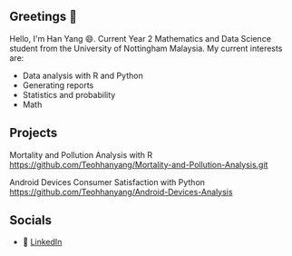 ## Greetings 👋

<!--
**Teohhanyang/Teohhanyang** is a ✨ _special_ ✨ repository because its `README.md` (this file) appears on your GitHub profile.

Here are some ideas to get you started:

- 🔭 I’m currently working on ...
- 🌱 I’m currently learning ...
- 👯 I’m looking to collaborate on ...
- 🤔 I’m looking for help with ...
- 💬 Ask me about ...
- 📫 How to reach me: ...
- 😄 Pronouns: ...
- ⚡ Fun fact: ...
-->

Hello, I'm Han Yang 😄. Current Year 2 Mathematics and Data Science student from the University of Nottingham Malaysia. My current interests are:
- Data analysis with R and Python 
- Generating reports 
- Statistics and probability
- Math 

## Projects  
Mortality and Pollution Analysis with R https://github.com/Teohhanyang/Mortality-and-Pollution-Analysis.git  

Android Devices Consumer Satisfaction with Python https://github.com/Teohhanyang/Android-Devices-Analysis

## Socials  
- 🔗 [LinkedIn](#)    
